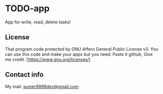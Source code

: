 # TODO-app
App for write, read, delete tasks!
## License 
That program code protected by GNU Affero General Public License v3.
You can use this code and make your apps but you need:
Paste it github,
Give me credit.
[https://www.gnu.org/licenses/]
## Contact info
My mail: sumer9999dev@gmail.com
